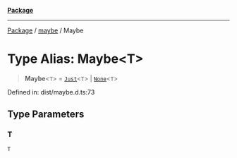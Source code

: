 [**Package**](../../README.md)

***

[Package](../../modules.md) / [maybe](../README.md) / Maybe

# Type Alias: Maybe\<T\>

> **Maybe**\<`T`\> = [`Just`](../-internal-/classes/Just.md)\<`T`\> \| [`None`](../-internal-/classes/None.md)\<`T`\>

Defined in: dist/maybe.d.ts:73

## Type Parameters

### T

`T`
